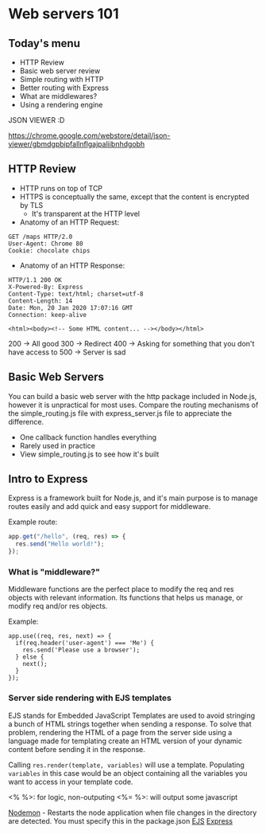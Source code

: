 # Web servers 101

## Today's menu

- HTTP Review
- Basic web server review
- Simple routing with HTTP
- Better routing with Express
- What are middlewares?
- Using a rendering engine

JSON VIEWER :D

https://chrome.google.com/webstore/detail/json-viewer/gbmdgpbipfallnflgajpaliibnhdgobh

## HTTP Review

- HTTP runs on top of TCP
- HTTPS is conceptually the same, except that the content is encrypted by TLS
  - It's transparent at the HTTP level
- Anatomy of an HTTP Request:

```
GET /maps HTTP/2.0
User-Agent: Chrome 80
Cookie: chocolate chips

```

- Anatomy of an HTTP Response:

```
HTTP/1.1 200 OK
X-Powered-By: Express
Content-Type: text/html; charset=utf-8
Content-Length: 14
Date: Mon, 20 Jan 2020 17:07:16 GMT
Connection: keep-alive

<html><body><!-- Some HTML content... --></body></html>
```

200 -> All good
300 -> Redirect
400 -> Asking for something that you don't have access to
500 -> Server is sad

## Basic Web Servers

You can build a basic web server with the http package included in Node.js, however it is unpractical for most uses. Compare the routing mechanisms of the simple_routing.js file with express_server.js file to appreciate the difference.

- One callback function handles everything
- Rarely used in practice
- View simple_routing.js to see how it's built

## Intro to Express

Express is a framework built for Node.js, and it's main purpose is to manage routes easily and add quick and easy support for middleware.

Example route:

```js
app.get("/hello", (req, res) => {
  res.send("Hello world!");
});
```

### What is "middleware?"

Middleware functions are the perfect place to modify the req and res objects with relevant information.
Its functions that helps us manage, or modify req and/or res objects.

Example:

```
app.use((req, res, next) => {
  if(req.header('user-agent') === 'Me') {
    res.send('Please use a browser');
  } else {
    next();
  }
});
```

### Server side rendering with EJS templates

EJS
stands for Embedded JavaScript
Templates are used to avoid stringing a bunch of HTML strings together when sending a response. To solve that problem, rendering the HTML of a page from the server side using a language made for templating create an HTML version of your dynamic content before sending it in the response.

Calling `res.render(template, variables)` will use a template.
Populating `variables` in this case would be an object containing all the variables you want to access in your template code.

<% %>: for logic, non-outputing 
<%= %>: will output some javascript 

[Nodemon](https://www.npmjs.com/package/nodemon) - Restarts the node application when file changes in the directory are detected. You must specify this in the package.json
[EJS](https://ejs.co/#docs)
[Express](https://expressjs.com/en/guide/routing.html)